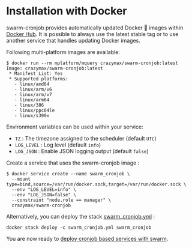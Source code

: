 # Installation with Docker

swarm-cronjob provides automatically updated Docker :whale: images within [Docker Hub](https://hub.docker.com/r/crazymax/swarm-cronjob). It is possible to always use the latest stable tag or to use another service that handles updating Docker images.

Following multi-platform images are available:

```
$ docker run --rm mplatform/mquery crazymax/swarm-cronjob:latest
Image: crazymax/swarm-cronjob:latest
 * Manifest List: Yes
 * Supported platforms:
   - linux/amd64
   - linux/arm/v6
   - linux/arm/v7
   - linux/arm64
   - linux/386
   - linux/ppc64le
   - linux/s390x
```

Environment variables can be used within your service:

* `TZ` : The timezone assigned to the scheduler (default `UTC`)
* `LOG_LEVEL` : Log level (default `info`)
* `LOG_JSON` : Enable JSON logging output (default `false`)

Create a service that uses the swarm-cronjob image :

```
$ docker service create --name swarm_cronjob \
  --mount type=bind,source=/var/run/docker.sock,target=/var/run/docker.sock \
  --env "LOG_LEVEL=info" \
  --env "LOG_JSON=false" \
  --constraint "node.role == manager" \
  crazymax/swarm-cronjob
```

Alternatively, you can deploy the stack [swarm_cronjob.yml](../../.res/example/swarm_cronjob.yml) :

`docker stack deploy -c swarm_cronjob.yml swarm_cronjob`

You are now ready to [deploy cronjob based services with swarm](../get-started.md).
